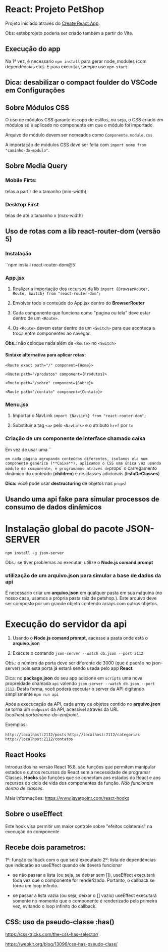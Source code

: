 # React: Projeto PetShop

Projeto iniciado através do [Create React App](https://github.com/facebook/create-react-app).

Obs: estebprojeto poderia ser criado também a partir do Vite.

## Execução do app

Na 1ª vez, é necessario `npm install` para gerar node_modules (com dependências etc).
E para executar, smepre use `npm start`.

## Dica: desabilizar o compact foulder do VSCode em Configurações

## Sobre Módulos CSS

O uso de módulos CSS garante escopo de estilos, ou seja, o CSS criado em módulos só é aplicado no componente em que o módulo foi importado.

Arquivo de módulo devem ser nomeados como `Componente.module.css`.

A importação de módulos CSS deve ser feita com `import nome from "caminho-do-modulo"`.

## Sobre Media Query

### Mobile Firts:

telas a partir de x tamanho (min-width)

### Desktop First

telas de até o tamanho x (max-width)

## Uso de rotas com a lib react-router-dom (versão 5)

### Instalação

``npm install react-router-dom@5`

### App.jsx

1. Realizar a importação dos recursos da lib
   `import {BrowserRouter, Route, Switch} from "react-router-dom";`

2. Envolver todo o conteúdo do App.jsx dentro do **BrowserRouter**

3. Cada componente que funciona como "pagina ou tela" deve estar dentro de um `<Route>`.

4. Os `<Route>` devem estar dentro de um `<Switch>` para que aconteca a troca entre componentes ao navegar.

**Obs.:** não coloque nada além de `<Route>` no `<Switch>`

#### Sintaxe alternativa para aplicar rotas:

`<Route exact path="/" component={Home}>`

`<Route path="/produtos" component={Produtos}>`

`<Route path="/sobre" component={Sobre}>`

`<Route path="/contato" component={Contato}>`

### Menu.jsx

1. Importar o NavLink
   `import {NavLink} from "react-router-dom";`

2. Substituir a tag `<a>` pelo `<NavLink>` e o atributo `href` por `to`

### Criação de um componente de interface chamado caixa

Em vez de usar uma ``<div>` em cada página agrupando conteúdos diferentes, isolamos ela num componente genérico (**Caixa**), aplicamos o CSS uma única vez usando módulo do componente, e programamos através de `props` o carregamento dinâmico do conteúdo (**children**) e de classes adicionais (**listaDeClasses**)

**Dica:** você pode usar **destructuring** de objetos nas `props`!

## Usando uma api fake para simular processos de consumo de dados dinâmicos

# Instalação global do pacote JSON-SERVER

`npm install -g json-server`

Obs.: se tiver problemas ao executar, utilize o **Node.js comand prompt**

### utilização de um arquivo.json para simular a base de dados da api

É necessario criar um **arquivo.json** em qualquer pasta em sua máquina (no nosso caso, usamos a própria pasta raiz de petshop.). Este arquivo deve ser composto por um grande objeto contendo arrays com outros objetos.

# Execução do servidor da api

1. Usando o **Node.js comand prompt**, aacesse a pasta onde está o **arquivo.json**

2. Execute o comando `json-server --watch db.json --port 2112`

Obs.: o número da porta deve ser diferente de 3000 (que é padrão no json-server) pois esta porta já estará sendo usada pelo app **React**.

Dica: no **package.json** do seu app adicione em `scripts` uma nova propreidade chamada `api` valendo `json-server --watch db.json --port 2112`. Desta forma, você poderá executar o server da API digitando simplismente `npm run api`

Após a execucação da API, cada array de objetos contido no **arquivo.json** se torna um `endpoint` da API, acessível através da URL _localhost:porta/nome-do-endpoint_.

Exemplos:

`http://localhost:2112/posts`
`http://localhost:2112/categorias`
`http://localhost:2112/contatos`

## React Hooks

Introduzidos na versão React 16.8, são funções que permitem manipular estados e outros recursos do React sem a necessidade de programar Classes. **Hooks** são funções que se conectam aos estados do React e aos recursos do ciclo de vida dos componentes da função. _Não funcionam dentro de classes_.

Mais informações: <https://www.javatpoint.com/react-hooks>

## Sobre o useEffect

Este hook visa permitir um maior controle sobre "efeitos colaterais" na execução do componente

## Recebe dois parametros:

1º: função callback com o que será executado
2º: lista de dependências que indicarão ao useEffect quando ele deverá funcionar

- se não passar a lista (ou seja, se deixar sem []), useEffect executará toda vez que o componente for renderizado. Portanto, o callback se torna um loop infinito.

- se passar a lista vazia (ou seja, deixar o [] vazio) useEffect executará somente no momento que o componente é renderizado pela primeira vez, evitando o loop infinito do callback.

## CSS: uso da pseudo-classe :has()

https://css-tricks.com/the-css-has-selector/

https://webkit.org/blog/13096/css-has-pseudo-class/
